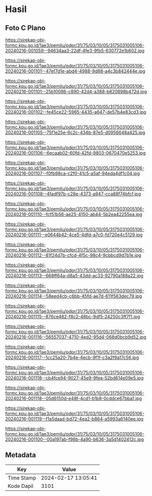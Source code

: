 # Hasil

## Foto C Plano

https://sirekap-obj-formc.kpu.go.id/1ae3/pemilu/pdpr/31/75/03/10/05/3175031005106-20240216-001059--94634aa3-22df-4fe3-9fb5-630772e1b602.jpg

https://sirekap-obj-formc.kpu.go.id/1ae3/pemilu/pdpr/31/75/03/10/05/3175031005106-20240216-001101--47ef7d1e-abd4-4988-9d88-a4c3b842444e.jpg

https://sirekap-obj-formc.kpu.go.id/1ae3/pemilu/pdpr/31/75/03/10/05/3175031005106-20240216-001101--25b10086-c890-42d4-a388-b820898b472d.jpg

https://sirekap-obj-formc.kpu.go.id/1ae3/pemilu/pdpr/31/75/03/10/05/3175031005106-20240216-001102--fe45ce22-5965-4435-a647-de57b4e83cd3.jpg

https://sirekap-obj-formc.kpu.go.id/1ae3/pemilu/pdpr/31/75/03/10/05/3175031005106-20240216-001105--75f1e25e-6c2c-434b-87e5-d0956648a425.jpg

https://sirekap-obj-formc.kpu.go.id/1ae3/pemilu/pdpr/31/75/03/10/05/3175031005106-20240216-001106--6ecaab02-60fd-42fd-9803-0670470e5253.jpg

https://sirekap-obj-formc.kpu.go.id/1ae3/pemilu/pdpr/31/75/03/10/05/3175031005106-20240216-001107--f0fb98ca-c2f0-41c5-a5af-94eda4df1c04.jpg

https://sirekap-obj-formc.kpu.go.id/1ae3/pemilu/pdpr/31/75/03/10/05/3175031005106-20240216-001108--4fadf97b-c28e-4373-a947-cca88f74bfcf.jpg

https://sirekap-obj-formc.kpu.go.id/1ae3/pemilu/pdpr/31/75/03/10/05/3175031005106-20240216-001110--fcf51b56-ae25-4150-ab44-5b2ea42255ea.jpg

https://sirekap-obj-formc.kpu.go.id/1ae3/pemilu/pdpr/31/75/03/10/05/3175031005106-20240216-001111--e0644b42-4ce5-4dfd-a7c0-fd720e4c5129.jpg

https://sirekap-obj-formc.kpu.go.id/1ae3/pemilu/pdpr/31/75/03/10/05/3175031005106-20240216-001112--81f24d7b-cfcd-4f5c-98c4-9cbbcd9d7b1e.jpg

https://sirekap-obj-formc.kpu.go.id/1ae3/pemilu/pdpr/31/75/03/10/05/3175031005106-20240216-001113--668ff64a-d8a5-43dd-ac33-92790a188a22.jpg

https://sirekap-obj-formc.kpu.go.id/1ae3/pemilu/pdpr/31/75/03/10/05/3175031005106-20240216-001114--58eed4cb-c6bb-45fd-ae7d-611f563dec79.jpg

https://sirekap-obj-formc.kpu.go.id/1ae3/pemilu/pdpr/31/75/03/10/05/3175031005106-20240216-001115--876ce482-f8c2-48bc-9df5-24250c3ff7f1.jpg

https://sirekap-obj-formc.kpu.go.id/1ae3/pemilu/pdpr/31/75/03/10/05/3175031005106-20240216-001116--56557037-4710-4ed2-95d4-068d0bcb9d52.jpg

https://sirekap-obj-formc.kpu.go.id/1ae3/pemilu/pdpr/31/75/03/10/05/3175031005106-20240216-001117--1cc25a20-7b4e-4ecb-9f1f-c3a2f9a17c56.jpg

https://sirekap-obj-formc.kpu.go.id/1ae3/pemilu/pdpr/31/75/03/10/05/3175031005106-20240216-001118--cb4fce94-9027-45e9-9fea-52bd614e09e5.jpg

https://sirekap-obj-formc.kpu.go.id/1ae3/pemilu/pdpr/31/75/03/10/05/3175031005106-20240216-001118--05d6150d-e48f-4cd1-b1b8-0cddce67bba1.jpg

https://sirekap-obj-formc.kpu.go.id/1ae3/pemilu/pdpr/31/75/03/10/05/3175031005106-20240216-001119--f1a5daad-bd72-4ea2-b864-a5993a6140ee.jpg

https://sirekap-obj-formc.kpu.go.id/1ae3/pemilu/pdpr/31/75/03/10/05/3175031005106-20240216-001100--00a197ab-f98b-4a90-b636-3a5d1402412c.jpg


## Metadata

| Key        | Value               |
| ---------- | ------------------- |
| Time Stamp | 2024-02-17 13:05:41 |
| Kode Dapil | 3101                |



